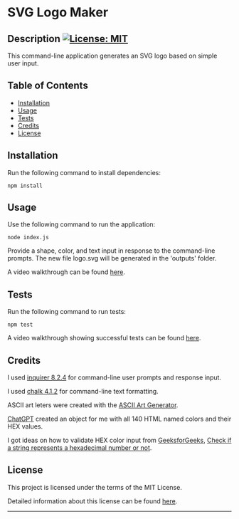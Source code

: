 # SVG Logo Maker

## Description [![License: MIT](https://img.shields.io/badge/License-MIT-yellow.svg)](https://opensource.org/licenses/MIT)

This command-line application generates an SVG logo based on simple user input.


## Table of Contents
  
* [Installation](#installation)
* [Usage](#usage)
* [Tests](#tests)
* [Credits](#credits)
* [License](#license)


## Installation

Run the following command to install dependencies:

```
npm install
```


## Usage 

Use the following command to run the application:

```
node index.js
```

Provide a shape, color, and text input in response to the command-line prompts. The new file logo.svg will be generated in the 'outputs' folder.

A video walkthrough can be found [here](https://watch.screencastify.com/v/j08ayp0ClfJ7Y4tPykDY).


## Tests

Run the following command to run tests:

```
npm test
```

A video walkthrough showing successful tests can be found [here](https://watch.screencastify.com/v/W3chzSRmdfOGFJESWT2M).


## Credits

I used [inquirer 8.2.4](https://www.npmjs.com/package/inquirer/v/8.2.4) for command-line user prompts and response input.

I used [chalk 4.1.2](https://www.npmjs.com/package/chalk/v/4.1.2) for command-line text formatting.

ASCII art leters were created with the [ASCII Art Generator](https://ascii.mastervb.net/text_to_ascii.php).

[ChatGPT](https://chat.openai.com/) created an object for me with all 140 HTML named colors and their HEX values.

I got ideas on how to validate HEX color input from [GeeksforGeeks](https://www.geeksforgeeks.org/), [Check if a string represents a hexadecimal number or not](https://www.geeksforgeeks.org/check-if-a-string-represents-a-hexadecimal-number-or-not/#).


## License

This project is licensed under the terms of the MIT License.

Detailed information about this license can be found [here](https://choosealicense.com/licenses/mit/).

---
